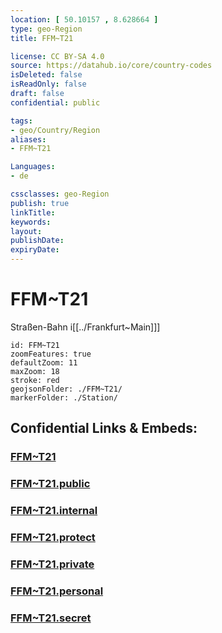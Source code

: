 ```yaml
---
location: [ 50.10157 , 8.628664 ] 
type: geo-Region
title: FFM~T21

license: CC BY-SA 4.0
source: https://datahub.io/core/country-codes
isDeleted: false
isReadOnly: false
draft: false
confidential: public

tags:
- geo/Country/Region
aliases:
- FFM~T21

Languages:
- de

cssclasses: geo-Region
publish: true
linkTitle: 
keywords: 
layout: 
publishDate: 
expiryDate: 
---
```


# FFM~T21

Straßen-Bahn i[[../Frankfurt~Main]]]  

```leaflet
id: FFM~T21
zoomFeatures: true 
defaultZoom: 11 
maxZoom: 18
stroke: red
geojsonFolder: ./FFM~T21/
markerFolder: ./Station/
```


## Confidential Links & Embeds: 

### [FFM~T21](/_Standards/Earth/Continent/Europe/Europe~Central/Germany/Germany~West/Hessen/counties~Hessen/Frankfurt~Main/FFM~T21.md) 

### [FFM~T21.public](/_public/Earth/Continent/Europe/Europe~Central/Germany/Germany~West/Hessen/counties~Hessen/Frankfurt~Main/FFM~T21.public.md) 

### [FFM~T21.internal](/_internal/Earth/Continent/Europe/Europe~Central/Germany/Germany~West/Hessen/counties~Hessen/Frankfurt~Main/FFM~T21.internal.md) 

### [FFM~T21.protect](/_protect/Earth/Continent/Europe/Europe~Central/Germany/Germany~West/Hessen/counties~Hessen/Frankfurt~Main/FFM~T21.protect.md) 

### [FFM~T21.private](/_private/Earth/Continent/Europe/Europe~Central/Germany/Germany~West/Hessen/counties~Hessen/Frankfurt~Main/FFM~T21.private.md) 

### [FFM~T21.personal](/_personal/Earth/Continent/Europe/Europe~Central/Germany/Germany~West/Hessen/counties~Hessen/Frankfurt~Main/FFM~T21.personal.md) 

### [FFM~T21.secret](/_secret/Earth/Continent/Europe/Europe~Central/Germany/Germany~West/Hessen/counties~Hessen/Frankfurt~Main/FFM~T21.secret.md)

